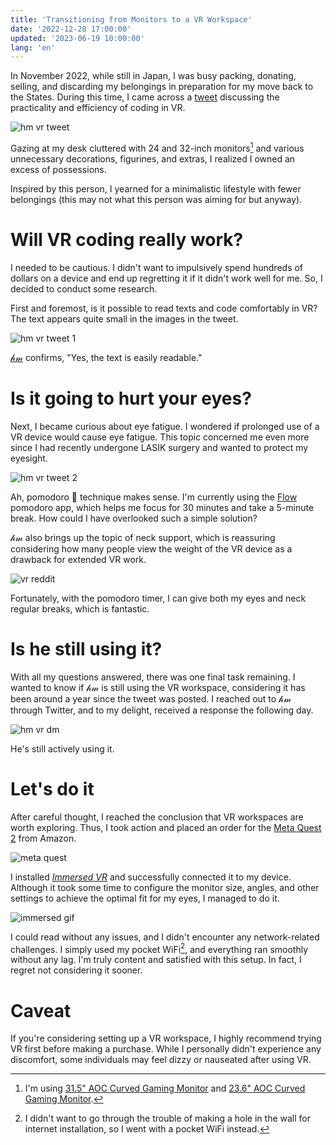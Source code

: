 ```yaml
---
title: 'Transitioning from Monitors to a VR Workspace'
date: '2022-12-28 17:00:00'
updated: '2023-06-19 10:00:00'
lang: 'en'
---
```


In November 2022, while still in Japan, I was busy packing, donating, selling, and discarding my belongings in preparation for my move back to the States.
During this time, I came across a [tweet](https://twitter.com/hmartapp/status/1444891624538996740?s=20) discussing the practicality and efficiency of coding in VR.

![hm vr tweet](/images/hm-vr-setup.webp)

Gazing at my desk cluttered with 24 and 32-inch monitors[^a] and various unnecessary decorations, figurines, and extras, I realized I owned an excess of possessions.

Inspired by this person, I yearned for a minimalistic lifestyle with fewer belongings (this may not what this person was aiming for but anyway).

# Will VR coding really work?

I needed to be cautious. I didn't want to impulsively spend hundreds of dollars on a device and end up regretting it if it didn't work well for me.
So, I decided to conduct some research.

First and foremost, is it possible to read texts and code comfortably in VR? The text appears quite small in the images in the tweet.

![hm vr tweet 1](/images/hm-vr-tweet-1.webp)

[𝒽𝓂](https://twitter.com/hmartapp) confirms, "Yes, the text is easily readable."

# Is it going to hurt your eyes?

Next, I became curious about eye fatigue.
I wondered if prolonged use of a VR device would cause eye fatigue. This topic concerned me even more since I had recently undergone LASIK surgery and wanted to protect my eyesight.

![hm vr tweet 2](/images/hm-vr-tweet-2.webp)

Ah, pomodoro 🍅 technique makes sense.
I'm currently using the [Flow](https://flowapp.info/) pomodoro app, which helps me focus for 30 minutes and take a 5-minute break. How could I have overlooked such a simple solution?

𝒽𝓂 also brings up the topic of neck support, which is reassuring considering how many people view the weight of the VR device as a drawback for extended VR work.

![vr reddit](/images/vr-reddit.webp)

Fortunately, with the pomodoro timer, I can give both my eyes and neck regular breaks, which is fantastic.

# Is he still using it?

With all my questions answered, there was one final task remaining. I wanted to know if 𝒽𝓂 is still using the VR workspace, considering it has been around a year since the tweet was posted.
I reached out to 𝒽𝓂 through Twitter, and to my delight, received a response the following day.

![hm vr dm](/images/hm-vr-dm.webp)

He's still actively using it.

# Let's do it

After careful thought, I reached the conclusion that VR workspaces are worth exploring. Thus, I took action and placed an order for the [Meta Quest 2](https://www.meta.com/jp/en/quest/products/quest-2/) from Amazon.

![meta quest](/images/meta-quest.webp)

I installed [_Immersed VR_](https://immersed.com/) and successfully connected it to my device.
Although it took some time to configure the monitor size, angles, and other settings to achieve the optimal fit for my eyes, I managed to do it.

![immersed gif](/images/immersed.gif)

I could read without any issues, and I didn't encounter any network-related challenges. I simply used my pocket WiFi[^b], and everything ran smoothly without any lag.
I'm truly content and satisfied with this setup. In fact, I regret not considering it sooner.

# Caveat

If you're considering setting up a VR workspace, I highly recommend trying VR first before making a purchase. While I personally didn't experience any discomfort, some individuals may feel dizzy or nauseated after using VR.

[^a]: I'm using [31.5" AOC Curved Gaming Monitor](https://www.amazon.co.jp/-/en/gp/product/B07KSNSFLB/ref=ppx_yo_dt_b_search_asin_title?ie=UTF8&psc=1) and [23.6" AOC Curved Gaming Monitor](https://www.amazon.co.jp/-/en/gp/product/B07KSDKWCC/ref=ppx_yo_dt_b_search_asin_title?ie=UTF8&psc=1).
[^b]: I didn't want to go through the trouble of making a hole in the wall for internet installation, so I went with a pocket WiFi instead.
